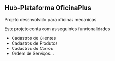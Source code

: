 ## Hub-Plataforma OficinaPlus

Projeto desenvolvido para oficinas mecanicas

Este projeto conta com as seguintes funcionalidades

* Cadastros de Clientes
* Cadastros de Produtos
* Cadastros de Carros
* Ordem de Serviços...